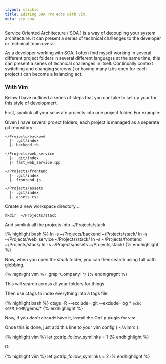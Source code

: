 ```yaml
---
layout: stickie
title: Editing SOA Projects with vim.
meta: vim soa
---
```

Service Oriented Architecture ( SOA ) is a way of decoupling your system architecture. It can present a series of technical challenges to the developer or technical team overall.

As a developer working with SOA, I often find myself working in several different project folders in several different languages at the same time, this can present a series of technical challenges in itself. Continually context switching and changing screens ( or having many tabs open for each project ) can become a balancing act.

### With Vim
Below I have outlined a series of steps that you can take to set up your for this style of development.

First, symlink all your seperate projects into one project folder. For example:

Given I have several project folders, each project is managed as a seperate git repository:

    ~/Projects/backend
      |- .git/index
      |- backend.rb

    ~/Projects/web_service
      |- .git/index
      |- fast_web_service.cpp

    ~/Projects/frontend
      |- .git/index
      |- frontend.js

    ~/Projects/assets
      |- .git/index
      |- assets.css

Create a new workspace directory ...

    mkdir  ~/Projects/stack

And symlink all the projects into ~/Projects/stack

{% highlight bash %}
ln -s ~/Projects/backend ~/Projects/stack/
ln -s ~/Projects/web_service ~/Projects/stack/
ln -s ~/Projects/frontend ~/Projects/stack/
ln -s ~/Projects/assets ~/Projects/stack/
{% endhighlight %}

Now, when you open the *stack* folder, you can then search using full path globbing.

{% highlight vim %}
:grep 'Company' **/*
{% endhighlight %}

This will search across all your folders for things.

Then use ctags to index everything into a tags file.

{% highlight bash %}
ctags -R --exclude=.git --exclude=log * `echo $GEM_HOME`/gems/*
{% endhighlight %}


Now, if you don't already have it, install the Ctrl-p plugin for vim.

Once this is done, just add this line to your vim config ( ~/.vimrc ):

{% highlight vim %}
let g:ctrlp_follow_symlinks = 1
{% endhighlight %}

Or ..

{% highlight vim %}
let g:ctrlp_follow_symlinks = 2
{% endhighlight %}
